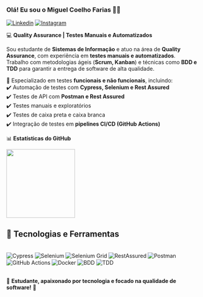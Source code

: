 ### Olá! Eu sou o Miguel Coelho Farias 🤙🏽  

[![Linkedin](https://img.shields.io/badge/LinkedIn-0077B5?style=for-the-badge&logo=linkedin&logoColor=white)](https://www.linkedin.com/in/miguel-farias-5aa162259/)
[![Instagram](https://img.shields.io/badge/Instagram-E4405F?style=for-the-badge&logo=instagram&logoColor=white)](https://instagram.com/miguel__fariass?igshid=OGQ5ZDc2ODk2ZA==)  

💻 **Quality Assurance | Testes Manuais e Automatizados**  

Sou estudante de **Sistemas de Informação** e atuo na área de **Quality Assurance**, com experiência em **testes manuais e automatizados**. Trabalho com metodologias ágeis (**Scrum, Kanban**) e técnicas como **BDD e TDD** para garantir a entrega de software de alta qualidade.  

🔎 Especializado em testes **funcionais e não funcionais**, incluindo:  
✔️ Automação de testes com **Cypress, Selenium e Rest Assured**  
✔️ Testes de API com **Postman e Rest Assured**  
✔️ Testes manuais e exploratórios  
✔️ Testes de caixa preta e caixa branca  
✔️ Integração de testes em **pipelines CI/CD (GitHub Actions)**  

📊 **Estatísticas do GitHub**  

<img height="180em" src="https://github-readme-stats.vercel.app/api?username=MiguelCoelhoFarias&show_icons=true&theme=tokyonight&hide_border=true&count_private=true" />


## 🚀 Tecnologias e Ferramentas  

<div style='display: inline_block'><br/>
    <img align="center" alt="Cypress" src="https://img.shields.io/badge/Cypress-17202C?style=for-the-badge&logo=cypress&logoColor=white" />
    <img align="center" alt="Selenium" src="https://img.shields.io/badge/Selenium-43B02A?style=for-the-badge&logo=selenium&logoColor=white" />
    <img align="center" alt="Selenium Grid" src="https://img.shields.io/badge/Selenium%20Grid-43B02A?style=for-the-badge&logo=selenium&logoColor=white" />
    <img align="center" alt="RestAssured" src="https://img.shields.io/badge/RestAssured-6DB33F?style=for-the-badge&logo=java&logoColor=white" />
    <img align="center" alt="Postman" src="https://img.shields.io/badge/Postman-FF6C37?style=for-the-badge&logo=postman&logoColor=white" />
    <img align="center" alt="GitHub Actions" src="https://img.shields.io/badge/GitHub_Actions-2088FF?style=for-the-badge&logo=githubactions&logoColor=white" />
    <img align="center" alt="Docker" src="https://img.shields.io/badge/Docker-2496ED?style=for-the-badge&logo=docker&logoColor=white" />
    <img align="center" alt="BDD" src="https://img.shields.io/badge/BDD-5C2D91?style=for-the-badge&logo=cucumber&logoColor=white" />
    <img align="center" alt="TDD" src="https://img.shields.io/badge/TDD-FF0000?style=for-the-badge&logo=testing-library&logoColor=white" />
</div><br/>  

📌 **Estudante, apaixonado por tecnologia e focado na qualidade de software!** 🚀  
